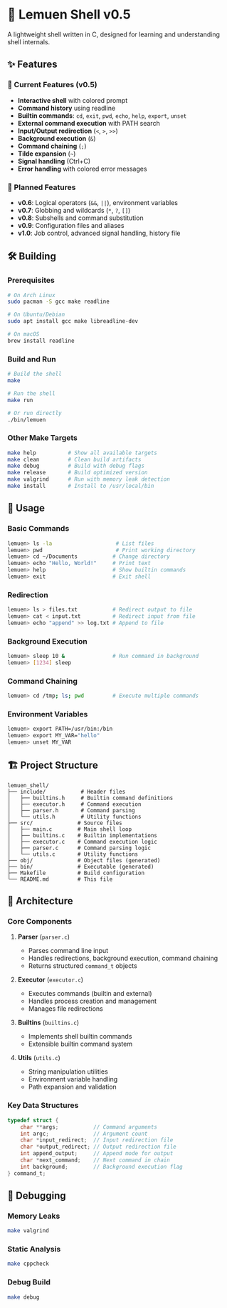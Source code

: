 # 🐚 Lemuen Shell v0.5

A lightweight shell written in C, designed for learning and understanding shell internals.

## ✨ Features

### 🎯 Current Features (v0.5)
- **Interactive shell** with colored prompt
- **Command history** using readline
- **Builtin commands**: `cd`, `exit`, `pwd`, `echo`, `help`, `export`, `unset`
- **External command execution** with PATH search
- **Input/Output redirection** (`<`, `>`, `>>`)
- **Background execution** (`&`)
- **Command chaining** (`;`)
- **Tilde expansion** (`~`)
- **Signal handling** (Ctrl+C)
- **Error handling** with colored error messages

### 🚀 Planned Features
- **v0.6**: Logical operators (`&&`, `||`), environment variables
- **v0.7**: Globbing and wildcards (`*`, `?`, `[]`)
- **v0.8**: Subshells and command substitution
- **v0.9**: Configuration files and aliases
- **v1.0**: Job control, advanced signal handling, history file

## 🛠️ Building

### Prerequisites
```bash
# On Arch Linux
sudo pacman -S gcc make readline

# On Ubuntu/Debian
sudo apt install gcc make libreadline-dev

# On macOS
brew install readline
```

### Build and Run
```bash
# Build the shell
make

# Run the shell
make run

# Or run directly
./bin/lemuen
```

### Other Make Targets
```bash
make help          # Show all available targets
make clean         # Clean build artifacts
make debug         # Build with debug flags
make release       # Build optimized version
make valgrind      # Run with memory leak detection
make install       # Install to /usr/local/bin
```

## 📖 Usage

### Basic Commands
```bash
lemuen> ls -la                    # List files
lemuen> pwd                       # Print working directory
lemuen> cd ~/Documents           # Change directory
lemuen> echo "Hello, World!"     # Print text
lemuen> help                     # Show builtin commands
lemuen> exit                     # Exit shell
```

### Redirection
```bash
lemuen> ls > files.txt           # Redirect output to file
lemuen> cat < input.txt          # Redirect input from file
lemuen> echo "append" >> log.txt # Append to file
```

### Background Execution
```bash
lemuen> sleep 10 &               # Run command in background
lemuen> [1234] sleep
```

### Command Chaining
```bash
lemuen> cd /tmp; ls; pwd         # Execute multiple commands
```

### Environment Variables
```bash
lemuen> export PATH=/usr/bin:/bin
lemuen> export MY_VAR="hello"
lemuen> unset MY_VAR
```

## 🏗️ Project Structure

```
lemuen_shell/
├── include/           # Header files
│   ├── builtins.h     # Builtin command definitions
│   ├── executor.h     # Command execution
│   ├── parser.h       # Command parsing
│   └── utils.h        # Utility functions
├── src/              # Source files
│   ├── main.c        # Main shell loop
│   ├── builtins.c    # Builtin implementations
│   ├── executor.c    # Command execution logic
│   ├── parser.c      # Command parsing logic
│   └── utils.c       # Utility functions
├── obj/              # Object files (generated)
├── bin/              # Executable (generated)
├── Makefile          # Build configuration
└── README.md         # This file
```

## 🔧 Architecture

### Core Components

1. **Parser** (`parser.c`)
   - Parses command line input
   - Handles redirections, background execution, command chaining
   - Returns structured `command_t` objects

2. **Executor** (`executor.c`)
   - Executes commands (builtin and external)
   - Handles process creation and management
   - Manages file redirections

3. **Builtins** (`builtins.c`)
   - Implements shell builtin commands
   - Extensible builtin command system

4. **Utils** (`utils.c`)
   - String manipulation utilities
   - Environment variable handling
   - Path expansion and validation

### Key Data Structures

```c
typedef struct {
    char **args;           // Command arguments
    int argc;              // Argument count
    char *input_redirect;  // Input redirection file
    char *output_redirect; // Output redirection file
    int append_output;     // Append mode for output
    char *next_command;    // Next command in chain
    int background;        // Background execution flag
} command_t;
```

## 🐛 Debugging

### Memory Leaks
```bash
make valgrind
```

### Static Analysis
```bash
make cppcheck
```

### Debug Build
```bash
make debug
```